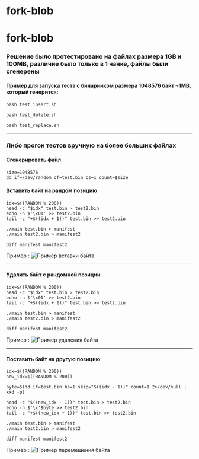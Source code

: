 # fork-blob

# fork-blob

### Решение было протестировано на файлах размера 1GB и 100MB, различие было только в 1 чанке, файлы были сгенерены

#### Пример для запуска теста с бинарником размера 1048576 байт ~1MB, который генерится:

```
bash test_insert.sh
```
```
bash test_delete.sh
```
```
bash test_replace.sh
```
---
### Либо прогон тестов вручную на более больших файлах

#### Сгенерировать файл 
```
size=1048576
dd if=/dev/random of=test.bin bs=1 count=$size

```
#### Вставить байт на рандом позицию

```
idx=$((RANDOM % 200))
head -c "$idx" test.bin > test2.bin
echo -n $'\x01' >> test2.bin
tail -c "+$((idx + 1))" test.bin >> test2.bin

./main test.bin > manifest
./main test2.bin > manifest2

diff manifest manifest2

```

Пример :
![Пример вставки байта](insert_example.png "Insert")

---
#### Удалить байт с рандомной позиции

```
idx=$((RANDOM % 200))
head -c "$idx" test.bin > test2.bin
echo -n $'\x01' >> test2.bin
tail -c "+$((idx + 1))" test.bin >> test2.bin

./main test.bin > manifest
./main test2.bin > manifest2

diff manifest manifest2

```
Пример :
![Пример удаления байта](delete_example.png "Delete")

---
#### Поставить байт на другую позицию

```
idx=$((RANDOM % 200))
new_idx=$((RANDOM % 200))

byte=$(dd if=test.bin bs=1 skip="$((idx - 1))" count=1 2>/dev/null | xxd -p)

head -c "$((new_idx - 1))" test.bin > test2.bin
echo -n $'\x'$byte >> test2.bin
tail -c "+$((new_idx + 1))" test.bin >> test2.bin

./main test.bin > manifest
./main test2.bin > manifest2

diff manifest manifest2

```
Пример :
![Пример перемещения байта](replace_example.png "Replace")








